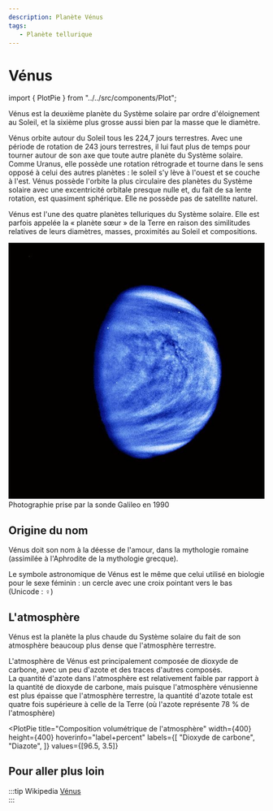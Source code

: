 ```yaml
---
description: Planète Vénus
tags:
   - Planète tellurique
---
```


# Vénus

<!-- Imports éventuels pour composants à placer juste en dessous -->
import { PlotPie } from "../../src/components/Plot";

Vénus est la deuxième planète du Système solaire par ordre d'éloignement au Soleil, et la sixième plus grosse aussi bien par la masse que le diamètre. 

Vénus orbite autour du Soleil tous les 224,7 jours terrestres. Avec une période de rotation de 243 jours terrestres, il lui faut plus de temps pour tourner autour de son axe que toute autre planète du Système solaire. Comme Uranus, elle possède une rotation rétrograde et tourne dans le sens opposé à celui des autres planètes : le soleil s'y lève à l'ouest et se couche à l'est. Vénus possède l'orbite la plus circulaire des planètes du Système solaire avec une excentricité orbitale presque nulle et, du fait de sa lente rotation, est quasiment sphérique. Elle ne possède pas de satellite naturel.

Vénus est l'une des quatre planètes telluriques du Système solaire. Elle est parfois appelée la « planète sœur » de la Terre en raison des similitudes relatives de leurs diamètres, masses, proximités au Soleil et compositions.


![](../../files/Venus_Cloud_Patterns.jpg)  
Photographie prise par la sonde Galileo en 1990

## Origine du nom

Vénus doit son nom à la déesse de l'amour, dans la mythologie romaine (assimilée à l'Aphrodite de la mythologie grecque). 

Le symbole astronomique de Vénus est le même que celui utilisé en biologie pour le sexe féminin : un cercle avec une croix pointant vers le bas (Unicode : ♀)

## L'atmosphère

Vénus est la planète la plus chaude du Système solaire du fait de son atmosphère beaucoup plus dense que l'atmosphère terrestre.

L'atmosphère de Vénus est principalement composée de dioxyde de carbone, avec un peu d'azote et des traces d'autres composés.  
La quantité d'azote dans l'atmosphère est relativement faible par rapport à la quantité de dioxyde de carbone, mais puisque l'atmosphère vénusienne est plus épaisse que l'atmosphère terrestre, la quantité d'azote totale est quatre fois supérieure à celle de la Terre (où l'azote représente 78 % de l'atmosphère)

<PlotPie
  title="Composition volumétrique de l'atmosphère"
  width={400}
  height={400}
  hoverinfo="label+percent"
  labels={[
    "Dioxyde de carbone",     
    "Diazote",
  ]}
  values={[96.5, 3.5]}
></PlotPie>

## Pour aller plus loin

:::tip Wikipedia
[Vénus](https://fr.wikipedia.org/wiki/Vénus_(planète))  
:::

